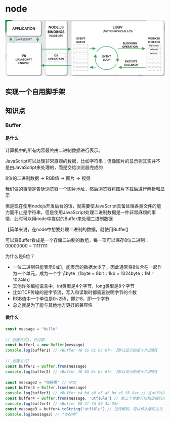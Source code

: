 # node

![image-20231129154640590](nodejs.assets/image-20231129154640590.png)

## 实现一个自用脚手架



## 知识点

### Buffer

#### 是什么

计算机中的所有内容最终由二进制数据进行表示。

JavaScript可以处理非常直观的数据，比如字符串；但像图片的显示则其实并不是由JavaScript来处理的，而是交给浏览器完成的

8位的二进制数据 -> RGB值 -> 图片 -> 视频

我们做的事情是告诉浏览器一个图片地址，然后浏览器将图片下载后进行解析和显示



但是现在使用nodejs开发后台的话，就需要使JavaScript具备处理各类文件的能力而不止是字符串，但是使用JavaScript处理二进制数据是一件非常麻烦的事情，此时可以用node中提供的Buffer来处理二进制数据

【简单来说，在node中想要处理二进制的数据，就使用Buffer】



可以将Buffer看成是一个存储二进制的数组，每一项可以保存8位二进制：00000000 ~ 11111111

为什么是8位？

- 一位二进制只能表示0或1，能表示的数据太少了，因此通常将8位合在一起作为一个单元，成为一个字节byte（1byte = 8bit；1kb = 1024byte；1M = 1024kb）
- 其他许多编程语言中，int类型是4个字节，long类型是8个字节
- 比如TCP传输的是字节流，写入和读取时都需要说明字节的个数
- RGB值中一个单位是0~255，即2^8，即一个字节
- 总之就是为了能与其他地方更好的兼容性

#### 做什么

```js
const message = "Hello"

// 创建方式1，已过期
const buffer1 = new Buffer(message)
console.log(buffer1) // <Buffer 48 65 6c 6c 6f> 【默认显示的是十六进制】

// 创建方式2
const buffer2 = Buffer.from(message)
console.log(buffer2) // <Buffer 48 65 6c 6c 6f> 【默认显示的是十六进制】

const message2 = "你好啊" // 中文
const buffer3 = Buffer.from(message)
console.log(buffer3) // <Buffer e4 bd a0 e5 a5 bd e5 95 8a> // 在utf8中，一个中文汉字在编码时一般是3个字节
const buffer4 = Buffer.from(message, 'utf16le') // 第二个参数可以指定编码方式
console.log(buffer4) // <Buffer 60 4f 7d 59 4a 55>
const message3 = buffer4.toString('utf16le') // 进行解码，可以传入解码方法
console.log(message3) // “你好啊”
```

